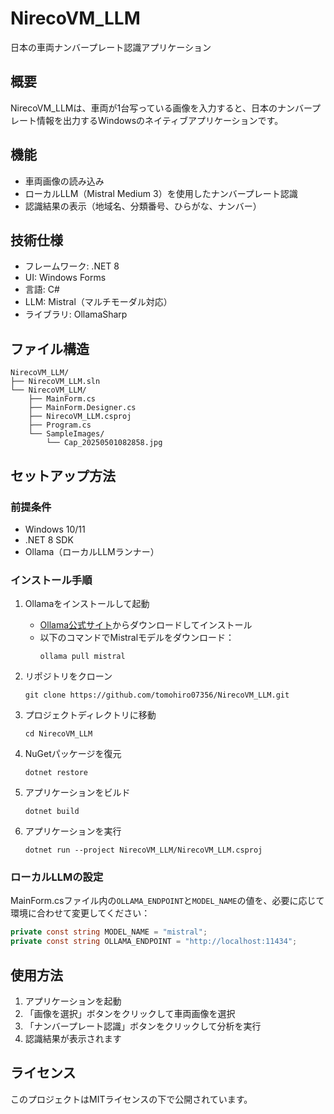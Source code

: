 # NirecoVM_LLM

日本の車両ナンバープレート認識アプリケーション

## 概要

NirecoVM_LLMは、車両が1台写っている画像を入力すると、日本のナンバープレート情報を出力するWindowsのネイティブアプリケーションです。

## 機能

- 車両画像の読み込み
- ローカルLLM（Mistral Medium 3）を使用したナンバープレート認識
- 認識結果の表示（地域名、分類番号、ひらがな、ナンバー）

## 技術仕様

- フレームワーク: .NET 8
- UI: Windows Forms
- 言語: C#
- LLM: Mistral（マルチモーダル対応）
- ライブラリ: OllamaSharp

## ファイル構造

```
NirecoVM_LLM/
├── NirecoVM_LLM.sln
└── NirecoVM_LLM/
    ├── MainForm.cs
    ├── MainForm.Designer.cs
    ├── NirecoVM_LLM.csproj
    ├── Program.cs
    └── SampleImages/
        └── Cap_20250501082858.jpg
```

## セットアップ方法

### 前提条件

- Windows 10/11
- .NET 8 SDK
- Ollama（ローカルLLMランナー）

### インストール手順

1. Ollamaをインストールして起動
   - [Ollama公式サイト](https://ollama.ai/)からダウンロードしてインストール
   - 以下のコマンドでMistralモデルをダウンロード：
     ```
     ollama pull mistral
     ```

2. リポジトリをクローン
   ```
   git clone https://github.com/tomohiro07356/NirecoVM_LLM.git
   ```

3. プロジェクトディレクトリに移動
   ```
   cd NirecoVM_LLM
   ```

4. NuGetパッケージを復元
   ```
   dotnet restore
   ```

5. アプリケーションをビルド
   ```
   dotnet build
   ```

6. アプリケーションを実行
   ```
   dotnet run --project NirecoVM_LLM/NirecoVM_LLM.csproj
   ```

### ローカルLLMの設定

MainForm.csファイル内の`OLLAMA_ENDPOINT`と`MODEL_NAME`の値を、必要に応じて環境に合わせて変更してください：

```csharp
private const string MODEL_NAME = "mistral";
private const string OLLAMA_ENDPOINT = "http://localhost:11434";
```

## 使用方法

1. アプリケーションを起動
2. 「画像を選択」ボタンをクリックして車両画像を選択
3. 「ナンバープレート認識」ボタンをクリックして分析を実行
4. 認識結果が表示されます

## ライセンス

このプロジェクトはMITライセンスの下で公開されています。
